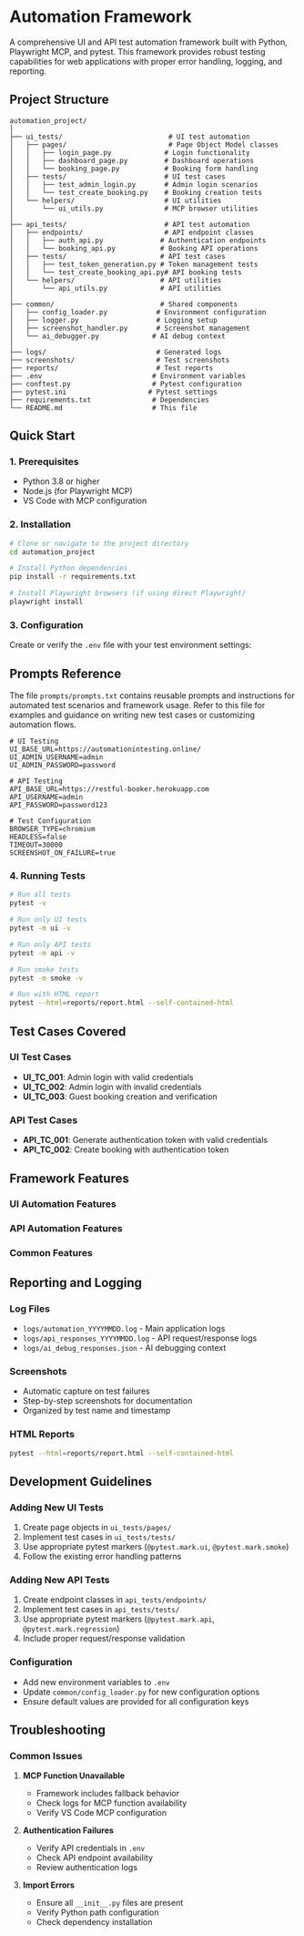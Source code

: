 # Automation Framework

A comprehensive UI and API test automation framework built with Python, Playwright MCP, and pytest. This framework provides robust testing capabilities for web applications with proper error handling, logging, and reporting.

## Project Structure

```
automation_project/
│
├── ui_tests/                          # UI test automation
│   ├── pages/                         # Page Object Model classes
│   │   ├── login_page.py             # Login functionality
│   │   ├── dashboard_page.py         # Dashboard operations
│   │   └── booking_page.py           # Booking form handling
│   ├── tests/                        # UI test cases
│   │   ├── test_admin_login.py       # Admin login scenarios
│   │   └── test_create_booking.py    # Booking creation tests
│   └── helpers/                      # UI utilities
│       └── ui_utils.py               # MCP browser utilities
│
├── api_tests/                        # API test automation
│   ├── endpoints/                    # API endpoint classes
│   │   ├── auth_api.py              # Authentication endpoints
│   │   └── booking_api.py           # Booking API operations
│   ├── tests/                       # API test cases
│   │   ├── test_token_generation.py # Token management tests
│   │   └── test_create_booking_api.py# API booking tests
│   └── helpers/                     # API utilities
│       └── api_utils.py             # API utilities
│
├── common/                          # Shared components
│   ├── config_loader.py            # Environment configuration
│   ├── logger.py                   # Logging setup
│   ├── screenshot_handler.py       # Screenshot management
│   └── ai_debugger.py             # AI debug context
│
├── logs/                           # Generated logs
├── screenshots/                    # Test screenshots
├── reports/                        # Test reports
├── .env                           # Environment variables
├── conftest.py                    # Pytest configuration
├── pytest.ini                    # Pytest settings
├── requirements.txt               # Dependencies
└── README.md                      # This file
```

## Quick Start

### 1. Prerequisites

- Python 3.8 or higher
- Node.js (for Playwright MCP)
- VS Code with MCP configuration

### 2. Installation

```bash
# Clone or navigate to the project directory
cd automation_project

# Install Python dependencies
pip install -r requirements.txt

# Install Playwright browsers (if using direct Playwright)
playwright install
```

### 3. Configuration

Create or verify the `.env` file with your test environment settings:

## Prompts Reference
The file `prompts/prompts.txt` contains reusable prompts and instructions for automated test scenarios and framework usage. Refer to this file for examples and guidance on writing new test cases or customizing automation flows.

```env
# UI Testing
UI_BASE_URL=https://automationintesting.online/
UI_ADMIN_USERNAME=admin
UI_ADMIN_PASSWORD=password

# API Testing  
API_BASE_URL=https://restful-booker.herokuapp.com
API_USERNAME=admin
API_PASSWORD=password123

# Test Configuration
BROWSER_TYPE=chromium
HEADLESS=false
TIMEOUT=30000
SCREENSHOT_ON_FAILURE=true
```

### 4. Running Tests

```bash
# Run all tests
pytest -v

# Run only UI tests
pytest -m ui -v

# Run only API tests
pytest -m api -v

# Run smoke tests
pytest -m smoke -v

# Run with HTML report
pytest --html=reports/report.html --self-contained-html
```

## Test Cases Covered

### UI Test Cases
- **UI_TC_001**: Admin login with valid credentials
- **UI_TC_002**: Admin login with invalid credentials
- **UI_TC_003**: Guest booking creation and verification

### API Test Cases
- **API_TC_001**: Generate authentication token with valid credentials
- **API_TC_002**: Create booking with authentication token

## Framework Features

### UI Automation Features

### API Automation Features

### Common Features

## Reporting and Logging

### Log Files
- `logs/automation_YYYYMMDD.log` - Main application logs
- `logs/api_responses_YYYYMMDD.log` - API request/response logs
- `logs/ai_debug_responses.json` - AI debugging context

### Screenshots
- Automatic capture on test failures
- Step-by-step screenshots for documentation
- Organized by test name and timestamp

### HTML Reports
```bash
pytest --html=reports/report.html --self-contained-html
```

## Development Guidelines

### Adding New UI Tests
1. Create page objects in `ui_tests/pages/`
2. Implement test cases in `ui_tests/tests/`
3. Use appropriate pytest markers (`@pytest.mark.ui`, `@pytest.mark.smoke`)
4. Follow the existing error handling patterns

### Adding New API Tests
1. Create endpoint classes in `api_tests/endpoints/`
2. Implement test cases in `api_tests/tests/`
3. Use appropriate pytest markers (`@pytest.mark.api`, `@pytest.mark.regression`)
4. Include proper request/response validation

### Configuration
- Add new environment variables to `.env`
- Update `common/config_loader.py` for new configuration options
- Ensure default values are provided for all configuration keys

## Troubleshooting

### Common Issues

1. **MCP Function Unavailable**
   - Framework includes fallback behavior
   - Check logs for MCP function availability
   - Verify VS Code MCP configuration

2. **Authentication Failures**
   - Verify API credentials in `.env`
   - Check API endpoint availability
   - Review authentication logs

3. **Import Errors**
   - Ensure all `__init__.py` files are present
   - Verify Python path configuration
   - Check dependency installation
